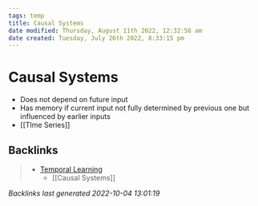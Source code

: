 ```yaml
---
tags: temp
title: Causal Systems
date modified: Thursday, August 11th 2022, 12:32:56 am
date created: Tuesday, July 26th 2022, 8:33:15 pm
---
```


# Causal Systems
- Does not depend on future input
- Has memory if current input not fully determined by previous one but influenced by earlier inputs
- [[TIme Series]]

## Backlinks

> - [Temporal Learning](TemporalLearning.md)
>   - [[Causal Systems]]

_Backlinks last generated 2022-10-04 13:01:19_
